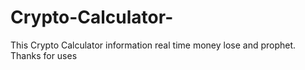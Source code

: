 # Crypto-Calculator-
This Crypto Calculator information real time money lose and prophet. Thanks for uses
